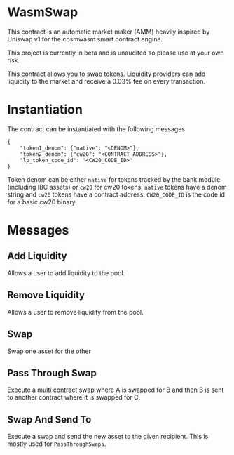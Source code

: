 # WasmSwap

This contract is an automatic market maker (AMM) heavily inspired by Uniswap v1 for the cosmwasm smart contract engine.

This project is currently in beta and is unaudited so please use at your own risk.

This contract allows you to swap tokens. Liquidity providers can add liquidity to the market and receive a 0.03% fee on every transaction.

# Instantiation

The contract can be instantiated with the following messages

```
{
    "token1_denom": {"native": "<DENOM>"},
    "token2_denom": {"cw20": "<CONTRACT_ADDRESS>"},
    "lp_token_code_id": '<CW20_CODE_ID>'
}
```

Token denom can be either `native` for tokens tracked by the bank module (including IBC assets) or `cw20` for cw20 tokens. `native` tokens have a denom string and `cw20` tokens have a contract address. `CW20_CODE_ID` is the code id for a basic cw20 binary.

# Messages

## Add Liquidity

Allows a user to add liquidity to the pool.

## Remove Liquidity

Allows a user to remove liquidity from the pool.

## Swap

Swap one asset for the other

## Pass Through Swap

Execute a multi contract swap where A is swapped for B and then B is sent to another contract where it is swapped for C.

## Swap And Send To

Execute a swap and send the new asset to the given recipient. This is mostly used for `PassThroughSwaps`.
